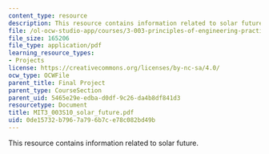 ```yaml
---
content_type: resource
description: This resource contains information related to solar future.
file: /ol-ocw-studio-app/courses/3-003-principles-of-engineering-practice-spring-2010/0de15732b7967a796b7ce78c082bd49b_MIT3_003S10_solar_future.pdf
file_size: 165206
file_type: application/pdf
learning_resource_types:
- Projects
license: https://creativecommons.org/licenses/by-nc-sa/4.0/
ocw_type: OCWFile
parent_title: Final Project
parent_type: CourseSection
parent_uid: 5465e29e-edba-d0df-9c26-da4b8df841d3
resourcetype: Document
title: MIT3_003S10_solar_future.pdf
uid: 0de15732-b796-7a79-6b7c-e78c082bd49b
---
```

This resource contains information related to solar future.